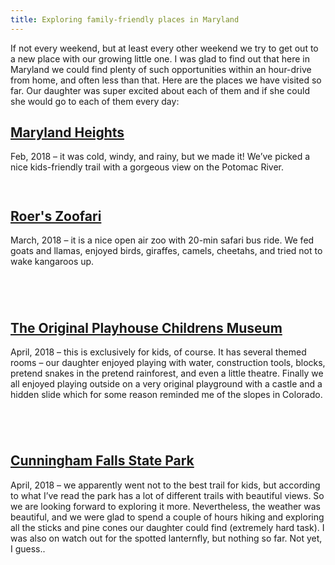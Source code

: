 ```yaml
---
title: Exploring family-friendly places in Maryland 
---
```


If not every weekend, but at least every other weekend we try to get out to a new place with our
growing little one. <!--more--> I was glad to find out that here in Maryland we could find plenty of
such opportunities within an hour-drive from home, and often less than that.  Here are the places we
have visited so far. Our daughter was super excited about each of them and if she could she would go
to each of them every day: 

## [Maryland Heights](https://www.nps.gov/hafe/learn/historyculture/maryland-heights.htm)

Feb, 2018 – it was cold, windy, and rainy, but we made it! We’ve picked a nice kids-friendly trail
with a gorgeous view on the Potomac River.
  
<div class="row">

  <div class="col-sm-5">
    <figure class="text-center">
    <img class="ic4f-mtrig ic4f-zoomin figure-img img-fluid ic4f-max-height-md"
    src="{{ '/assets/content/blog/exploring-md-1.jpg' | relative_url }}" alt="">
    <figcaption class="figure-caption">
    </figcaption>
    </figure>
    </div>
  <div class="col-sm-7">
    <figure class="text-center">
    <img class="ic4f-mtrig ic4f-zoomin figure-img img-fluid ic4f-max-height-md"
    src="{{ '/assets/content/blog/exploring-md-10.jpg' | relative_url }}" alt="">
    <figcaption class="figure-caption">
    </figcaption>
    </figure>
  </div>

</div>

## [Roer's Zoofari](https://www.roerszoofari.com) 

March, 2018 – it is a nice open air zoo with 20-min safari bus ride. We fed goats and llamas,
enjoyed birds, giraffes, camels, cheetahs, and tried not to wake kangaroos up.

<div class="row">

  <div class="col-sm-7">
    <figure class="text-center">
    <img class="ic4f-mtrig ic4f-zoomin figure-img img-fluid ic4f-max-height-md"
    src="{{ '/assets/content/blog/exploring-md-4.jpg' | relative_url }}" alt="">
    <figcaption class="figure-caption">
    </figcaption>
    </figure>
    </div>
  <div class="col-sm-5">
    <figure class="text-center">
    <img class="ic4f-mtrig ic4f-zoomin figure-img img-fluid ic4f-max-height-md"
    src="{{ '/assets/content/blog/exploring-md-3.jpg' | relative_url }}" alt="">
    <figcaption class="figure-caption">
    </figcaption>
    </figure>
  </div>

</div>

<div class="row">

  <div class="col-sm-5">
    <figure class="text-center">
    <img class="ic4f-mtrig ic4f-zoomin figure-img img-fluid ic4f-max-height-md"
    src="{{ '/assets/content/blog/exploring-md-2.jpg' | relative_url }}" alt="">
    <figcaption class="figure-caption">
    </figcaption>
    </figure>
    </div>
  <div class="col-sm-7">
    <figure class="text-center">
    <img class="ic4f-mtrig ic4f-zoomin figure-img img-fluid ic4f-max-height-md"
    src="{{ '/assets/content/blog/exploring-md-12.jpg' | relative_url }}" alt="">
    <figcaption class="figure-caption">
    </figcaption>
    </figure>
  </div>

</div>

## [The Original Playhouse Childrens Museum](http://originalplayhouse.com) 

April, 2018 – this is exclusively for kids, of course. It has several themed rooms – our daughter
enjoyed playing with water, construction tools, blocks, pretend snakes in the pretend rainforest,
and even a little theatre. Finally we all enjoyed playing outside on a very original playground with
a castle and a hidden slide which for some reason reminded me of the slopes in Colorado.

<div class="row">

  <div class="col-sm-6">
    <figure class="text-center">
    <img class="ic4f-mtrig ic4f-zoomin figure-img img-fluid ic4f-max-height-md"
    src="{{ '/assets/content/blog/exploring-md-15.jpg' | relative_url }}" alt="">
    <figcaption class="figure-caption">
    </figcaption>
    </figure>
    </div>
  <div class="col-sm-6">
    <figure class="text-center">
    <img class="ic4f-mtrig ic4f-zoomin figure-img img-fluid ic4f-max-height-md"
    src="{{ '/assets/content/blog/exploring-md-11.jpg' | relative_url }}" alt="">
    <figcaption class="figure-caption">
    </figcaption>
    </figure>
  </div>

</div>

<div class="row">

  <div class="col-sm-6">
    <figure class="text-center">
    <img class="ic4f-mtrig ic4f-zoomin figure-img img-fluid ic4f-max-height-md"
    src="{{ '/assets/content/blog/exploring-md-7.jpg' | relative_url }}" alt="">
    <figcaption class="figure-caption">
    </figcaption>
    </figure>
    </div>
  <div class="col-sm-6">
    <figure class="text-center">
    <img class="ic4f-mtrig ic4f-zoomin figure-img img-fluid ic4f-max-height-md"
    src="{{ '/assets/content/blog/exploring-md-9.jpg' | relative_url }}" alt="">
    <figcaption class="figure-caption">
    </figcaption>
    </figure>
  </div>

</div>

## [Cunningham Falls State Park](http://dnr.maryland.gov/publiclands/Pages/western/cunningham.aspx)

April, 2018 – we apparently went not to the best trail for kids, but according to what I’ve read the
park has a lot of different trails with beautiful views. So we are looking forward to exploring it
more. Nevertheless, the weather was beautiful, and we were glad to spend a couple of hours hiking
and exploring all the sticks and pine cones our daughter could find (extremely hard task). I was
also on watch out for the spotted lanternfly, but nothing so far. Not yet, I guess.. 

<div class="row">

  <div class="col-sm-6">
    <figure class="text-center">
    <img class="ic4f-mtrig ic4f-zoomin figure-img img-fluid ic4f-max-height-md"
    src="{{ '/assets/content/blog/exploring-md-5.jpg' | relative_url }}" alt="">
    <figcaption class="figure-caption">
    </figcaption>
    </figure>
  </div>
  <div class="col-sm-6">
    <figure class="text-center">
    <img class="ic4f-mtrig ic4f-zoomin figure-img img-fluid ic4f-max-height-md"
    src="{{ '/assets/content/blog/exploring-md-14.jpg' | relative_url }}" alt="">
    <figcaption class="figure-caption">
    </figcaption>
    </figure>
  </div>
</div>

<div class="row">
  <div class="col">
    <figure class="text-center">
    <img class="ic4f-mtrig ic4f-zoomin figure-img img-fluid ic4f-max-height-md"
    src="{{ '/assets/content/blog/exploring-md-13.jpg' | relative_url }}" alt="">
    <figcaption class="figure-caption">
    </figcaption>
    </figure>
  </div>
</div>

